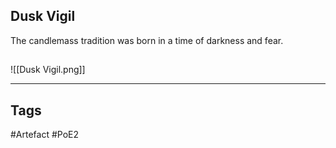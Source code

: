 ## Dusk Vigil
The candlemass tradition was born in a time of darkness and fear.
##
![[Dusk Vigil.png]]

---
## Tags
#Artefact
#PoE2